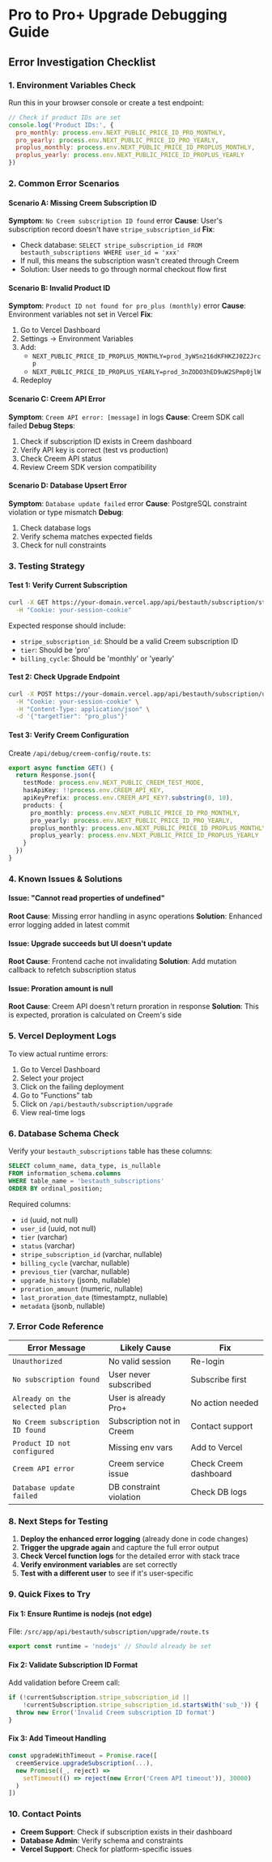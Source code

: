 # Pro to Pro+ Upgrade Debugging Guide

## Error Investigation Checklist

### 1. **Environment Variables Check**
Run this in your browser console or create a test endpoint:
```javascript
// Check if product IDs are set
console.log('Product IDs:', {
  pro_monthly: process.env.NEXT_PUBLIC_PRICE_ID_PRO_MONTHLY,
  pro_yearly: process.env.NEXT_PUBLIC_PRICE_ID_PRO_YEARLY,
  proplus_monthly: process.env.NEXT_PUBLIC_PRICE_ID_PROPLUS_MONTHLY,
  proplus_yearly: process.env.NEXT_PUBLIC_PRICE_ID_PROPLUS_YEARLY
})
```

### 2. **Common Error Scenarios**

#### Scenario A: Missing Creem Subscription ID
**Symptom**: `No Creem subscription ID found` error
**Cause**: User's subscription record doesn't have `stripe_subscription_id`
**Fix**: 
- Check database: `SELECT stripe_subscription_id FROM bestauth_subscriptions WHERE user_id = 'xxx'`
- If null, this means the subscription wasn't created through Creem
- Solution: User needs to go through normal checkout flow first

#### Scenario B: Invalid Product ID
**Symptom**: `Product ID not found for pro_plus (monthly)` error
**Cause**: Environment variables not set in Vercel
**Fix**:
1. Go to Vercel Dashboard
2. Settings → Environment Variables
3. Add:
   - `NEXT_PUBLIC_PRICE_ID_PROPLUS_MONTHLY=prod_3yWSn216dKFHKZJ0Z2Jrcp`
   - `NEXT_PUBLIC_PRICE_ID_PROPLUS_YEARLY=prod_3nZODO3hED9uW2SPmp0jlW`
4. Redeploy

#### Scenario C: Creem API Error
**Symptom**: `Creem API error: [message]` in logs
**Cause**: Creem SDK call failed
**Debug Steps**:
1. Check if subscription ID exists in Creem dashboard
2. Verify API key is correct (test vs production)
3. Check Creem API status
4. Review Creem SDK version compatibility

#### Scenario D: Database Upsert Error
**Symptom**: `Database update failed` error
**Cause**: PostgreSQL constraint violation or type mismatch
**Debug**:
1. Check database logs
2. Verify schema matches expected fields
3. Check for null constraints

### 3. **Testing Strategy**

#### Test 1: Verify Current Subscription
```bash
curl -X GET https://your-domain.vercel.app/api/bestauth/subscription/status \
  -H "Cookie: your-session-cookie"
```

Expected response should include:
- `stripe_subscription_id`: Should be a valid Creem subscription ID
- `tier`: Should be 'pro'
- `billing_cycle`: Should be 'monthly' or 'yearly'

#### Test 2: Check Upgrade Endpoint
```bash
curl -X POST https://your-domain.vercel.app/api/bestauth/subscription/upgrade \
  -H "Cookie: your-session-cookie" \
  -H "Content-Type: application/json" \
  -d '{"targetTier": "pro_plus"}'
```

#### Test 3: Verify Creem Configuration
Create `/api/debug/creem-config/route.ts`:
```typescript
export async function GET() {
  return Response.json({
    testMode: process.env.NEXT_PUBLIC_CREEM_TEST_MODE,
    hasApiKey: !!process.env.CREEM_API_KEY,
    apiKeyPrefix: process.env.CREEM_API_KEY?.substring(0, 10),
    products: {
      pro_monthly: process.env.NEXT_PUBLIC_PRICE_ID_PRO_MONTHLY,
      pro_yearly: process.env.NEXT_PUBLIC_PRICE_ID_PRO_YEARLY,
      proplus_monthly: process.env.NEXT_PUBLIC_PRICE_ID_PROPLUS_MONTHLY,
      proplus_yearly: process.env.NEXT_PUBLIC_PRICE_ID_PROPLUS_YEARLY
    }
  })
}
```

### 4. **Known Issues & Solutions**

#### Issue: "Cannot read properties of undefined"
**Root Cause**: Missing error handling in async operations
**Solution**: Enhanced error logging added in latest commit

#### Issue: Upgrade succeeds but UI doesn't update
**Root Cause**: Frontend cache not invalidating
**Solution**: Add mutation callback to refetch subscription status

#### Issue: Proration amount is null
**Root Cause**: Creem API doesn't return proration in response
**Solution**: This is expected, proration is calculated on Creem's side

### 5. **Vercel Deployment Logs**

To view actual runtime errors:
1. Go to Vercel Dashboard
2. Select your project
3. Click on the failing deployment
4. Go to "Functions" tab
5. Click on `/api/bestauth/subscription/upgrade`
6. View real-time logs

### 6. **Database Schema Check**

Verify your `bestauth_subscriptions` table has these columns:
```sql
SELECT column_name, data_type, is_nullable
FROM information_schema.columns
WHERE table_name = 'bestauth_subscriptions'
ORDER BY ordinal_position;
```

Required columns:
- `id` (uuid, not null)
- `user_id` (uuid, not null)
- `tier` (varchar)
- `status` (varchar)
- `stripe_subscription_id` (varchar, nullable)
- `billing_cycle` (varchar, nullable)
- `previous_tier` (varchar, nullable)
- `upgrade_history` (jsonb, nullable)
- `proration_amount` (numeric, nullable)
- `last_proration_date` (timestamptz, nullable)
- `metadata` (jsonb, nullable)

### 7. **Error Code Reference**

| Error Message | Likely Cause | Fix |
|--------------|--------------|-----|
| `Unauthorized` | No valid session | Re-login |
| `No subscription found` | User never subscribed | Subscribe first |
| `Already on the selected plan` | User is already Pro+ | No action needed |
| `No Creem subscription ID found` | Subscription not in Creem | Contact support |
| `Product ID not configured` | Missing env vars | Add to Vercel |
| `Creem API error` | Creem service issue | Check Creem dashboard |
| `Database update failed` | DB constraint violation | Check DB logs |

### 8. **Next Steps for Testing**

1. **Deploy the enhanced error logging** (already done in code changes)
2. **Trigger the upgrade again** and capture the full error output
3. **Check Vercel function logs** for the detailed error with stack trace
4. **Verify environment variables** are set correctly
5. **Test with a different user** to see if it's user-specific

### 9. **Quick Fixes to Try**

#### Fix 1: Ensure Runtime is nodejs (not edge)
File: `/src/app/api/bestauth/subscription/upgrade/route.ts`
```typescript
export const runtime = 'nodejs' // Should already be set
```

#### Fix 2: Validate Subscription ID Format
Add validation before Creem call:
```typescript
if (!currentSubscription.stripe_subscription_id || 
    !currentSubscription.stripe_subscription_id.startsWith('sub_')) {
  throw new Error('Invalid Creem subscription ID format')
}
```

#### Fix 3: Add Timeout Handling
```typescript
const upgradeWithTimeout = Promise.race([
  creemService.upgradeSubscription(...),
  new Promise((_, reject) => 
    setTimeout(() => reject(new Error('Creem API timeout')), 30000)
  )
])
```

### 10. **Contact Points**

- **Creem Support**: Check if subscription exists in their dashboard
- **Database Admin**: Verify schema and constraints
- **Vercel Support**: Check for platform-specific issues
